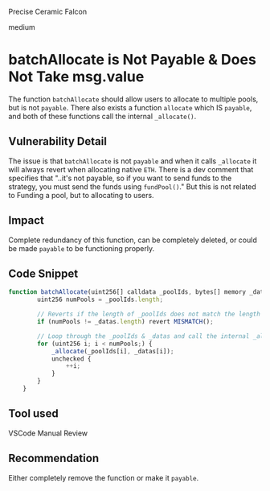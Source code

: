 Precise Ceramic Falcon

medium

# batchAllocate is Not Payable & Does Not Take msg.value
The function `batchAllocate` should allow users to allocate to multiple pools, but is not `payable`. There also exists a function `allocate` which IS `payable`, and both of these functions call the internal `_allocate()`.
## Vulnerability Detail
The issue is that `batchAllocate` is not `payable` and when it calls `_allocate` it will always revert when allocating native `ETH`. There is a dev comment that specifies that "..it's not payable, so if you want to send funds to the strategy, you must send the funds using `fundPool()`." But this is not related to Funding a pool, but to allocating to users.
## Impact
Complete redundancy of this function, can be completely deleted, or could be made `payable` to be functioning properly.
## Code Snippet
```javascript
function batchAllocate(uint256[] calldata _poolIds, bytes[] memory _datas) external nonReentrant {
        uint256 numPools = _poolIds.length;

        // Reverts if the length of _poolIds does not match the length of _datas with 'MISMATCH()' error
        if (numPools != _datas.length) revert MISMATCH();

        // Loop through the _poolIds & _datas and call the internal _allocate() function
        for (uint256 i; i < numPools;) {
            _allocate(_poolIds[i], _datas[i]);
            unchecked {
                ++i;
            }
        }
    }
```
## Tool used
VSCode
Manual Review

## Recommendation
Either completely remove the function or make it `payable`.